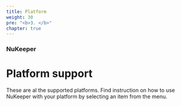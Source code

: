 ```yaml
---
title: Platform
weight: 30
pre: "<b>3. </b>"
chapter: true
---
```


### NuKeeper

# Platform support

These are al the supported platforms. Find instruction on how to use NuKeeper with your platform by selecting an item from the menu.